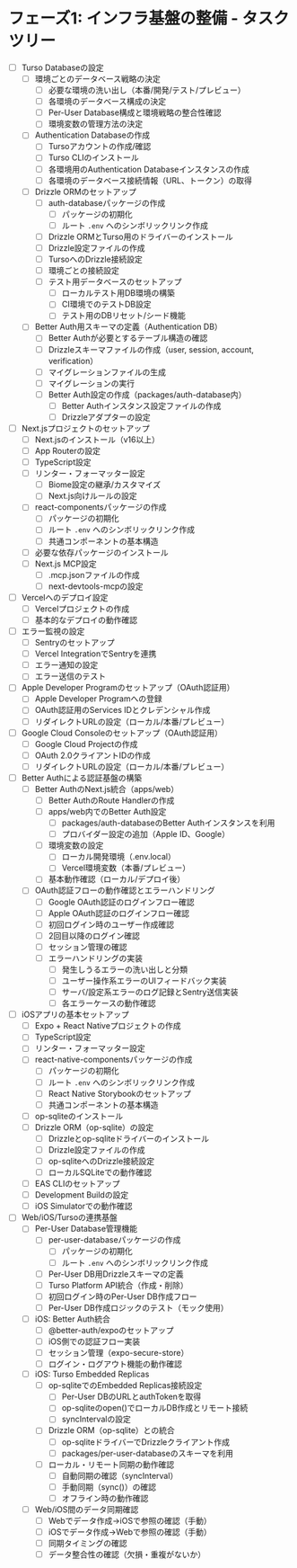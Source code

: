 # フェーズ1: インフラ基盤の整備 - タスクツリー

- [ ] Turso Databaseの設定
  - [ ] 環境ごとのデータベース戦略の決定
    - [ ] 必要な環境の洗い出し（本番/開発/テスト/プレビュー）
    - [ ] 各環境のデータベース構成の決定
    - [ ] Per-User Database構成と環境戦略の整合性確認
    - [ ] 環境変数の管理方法の決定
  - [ ] Authentication Databaseの作成
    - [ ] Tursoアカウントの作成/確認
    - [ ] Turso CLIのインストール
    - [ ] 各環境用のAuthentication Databaseインスタンスの作成
    - [ ] 各環境のデータベース接続情報（URL、トークン）の取得
  - [ ] Drizzle ORMのセットアップ
    - [ ] auth-databaseパッケージの作成
      - [ ] パッケージの初期化
      - [ ] ルート `.env` へのシンボリックリンク作成
    - [ ] Drizzle ORMとTurso用のドライバーのインストール
    - [ ] Drizzle設定ファイルの作成
    - [ ] TursoへのDrizzle接続設定
    - [ ] 環境ごとの接続設定
    - [ ] テスト用データベースのセットアップ
      - [ ] ローカルテスト用DB環境の構築
      - [ ] CI環境でのテストDB設定
      - [ ] テスト用のDBリセット/シード機能
  - [ ] Better Auth用スキーマの定義（Authentication DB）
    - [ ] Better Authが必要とするテーブル構造の確認
    - [ ] Drizzleスキーマファイルの作成（user, session, account, verification）
    - [ ] マイグレーションファイルの生成
    - [ ] マイグレーションの実行
    - [ ] Better Auth設定の作成（packages/auth-database内）
      - [ ] Better Authインスタンス設定ファイルの作成
      - [ ] Drizzleアダプターの設定

- [ ] Next.jsプロジェクトのセットアップ
  - [ ] Next.jsのインストール（v16以上）
  - [ ] App Routerの設定
  - [ ] TypeScript設定
  - [ ] リンター・フォーマッター設定
    - [ ] Biome設定の継承/カスタマイズ
    - [ ] Next.js向けルールの設定
  - [ ] react-componentsパッケージの作成
    - [ ] パッケージの初期化
    - [ ] ルート `.env` へのシンボリックリンク作成
    - [ ] 共通コンポーネントの基本構造
  - [ ] 必要な依存パッケージのインストール
  - [ ] Next.js MCP設定
    - [ ] .mcp.jsonファイルの作成
    - [ ] next-devtools-mcpの設定

- [ ] Vercelへのデプロイ設定
  - [ ] Vercelプロジェクトの作成
  - [ ] 基本的なデプロイの動作確認

- [ ] エラー監視の設定
  - [ ] Sentryのセットアップ
  - [ ] Vercel IntegrationでSentryを連携
  - [ ] エラー通知の設定
  - [ ] エラー送信のテスト

- [ ] Apple Developer Programのセットアップ（OAuth認証用）
  - [ ] Apple Developer Programへの登録
  - [ ] OAuth認証用のServices IDとクレデンシャル作成
  - [ ] リダイレクトURLの設定（ローカル/本番/プレビュー）

- [ ] Google Cloud Consoleのセットアップ（OAuth認証用）
  - [ ] Google Cloud Projectの作成
  - [ ] OAuth 2.0クライアントIDの作成
  - [ ] リダイレクトURLの設定（ローカル/本番/プレビュー）

- [ ] Better Authによる認証基盤の構築
  - [ ] Better AuthのNext.js統合（apps/web）
    - [ ] Better AuthのRoute Handlerの作成
    - [ ] apps/web内でのBetter Auth設定
      - [ ] packages/auth-databaseのBetter Authインスタンスを利用
      - [ ] プロバイダー設定の追加（Apple ID、Google）
    - [ ] 環境変数の設定
      - [ ] ローカル開発環境（.env.local）
      - [ ] Vercel環境変数（本番/プレビュー）
    - [ ] 基本動作確認（ローカル/デプロイ後）
  - [ ] OAuth認証フローの動作確認とエラーハンドリング
    - [ ] Google OAuth認証のログインフロー確認
    - [ ] Apple OAuth認証のログインフロー確認
    - [ ] 初回ログイン時のユーザー作成確認
    - [ ] 2回目以降のログイン確認
    - [ ] セッション管理の確認
    - [ ] エラーハンドリングの実装
      - [ ] 発生しうるエラーの洗い出しと分類
      - [ ] ユーザー操作系エラーのUIフィードバック実装
      - [ ] サーバ/設定系エラーのログ記録とSentry送信実装
      - [ ] 各エラーケースの動作確認

- [ ] iOSアプリの基本セットアップ
  - [ ] Expo + React Nativeプロジェクトの作成
  - [ ] TypeScript設定
  - [ ] リンター・フォーマッター設定
  - [ ] react-native-componentsパッケージの作成
    - [ ] パッケージの初期化
    - [ ] ルート `.env` へのシンボリックリンク作成
    - [ ] React Native Storybookのセットアップ
    - [ ] 共通コンポーネントの基本構造
  - [ ] op-sqliteのインストール
  - [ ] Drizzle ORM（op-sqlite）の設定
    - [ ] Drizzleとop-sqliteドライバーのインストール
    - [ ] Drizzle設定ファイルの作成
    - [ ] op-sqliteへのDrizzle接続設定
    - [ ] ローカルSQLiteでの動作確認
  - [ ] EAS CLIのセットアップ
  - [ ] Development Buildの設定
  - [ ] iOS Simulatorでの動作確認

- [ ] Web/iOS/Tursoの連携基盤
  - [ ] Per-User Database管理機能
    - [ ] per-user-databaseパッケージの作成
      - [ ] パッケージの初期化
      - [ ] ルート `.env` へのシンボリックリンク作成
    - [ ] Per-User DB用Drizzleスキーマの定義
    - [ ] Turso Platform API統合（作成・削除）
    - [ ] 初回ログイン時のPer-User DB作成フロー
    - [ ] Per-User DB作成ロジックのテスト（モック使用）
  - [ ] iOS: Better Auth統合
    - [ ] @better-auth/expoのセットアップ
    - [ ] iOS側での認証フロー実装
    - [ ] セッション管理（expo-secure-store）
    - [ ] ログイン・ログアウト機能の動作確認
  - [ ] iOS: Turso Embedded Replicas
    - [ ] op-sqliteでのEmbedded Replicas接続設定
      - [ ] Per-User DBのURLとauthTokenを取得
      - [ ] op-sqliteのopen()でローカルDB作成とリモート接続
      - [ ] syncIntervalの設定
    - [ ] Drizzle ORM（op-sqlite）との統合
      - [ ] op-sqliteドライバーでDrizzleクライアント作成
      - [ ] packages/per-user-databaseのスキーマを利用
    - [ ] ローカル・リモート同期の動作確認
      - [ ] 自動同期の確認（syncInterval）
      - [ ] 手動同期（sync()）の確認
      - [ ] オフライン時の動作確認
  - [ ] Web/iOS間のデータ同期確認
    - [ ] Webでデータ作成→iOSで参照の確認（手動）
    - [ ] iOSでデータ作成→Webで参照の確認（手動）
    - [ ] 同期タイミングの確認
    - [ ] データ整合性の確認（欠損・重複がないか）
